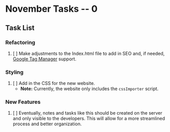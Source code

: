 # November Tasks -- 0

## Task List

### Refactoring

1. [ ] Make adjustments to the Index.html file to add in SEO and, if needed, [Google Tag Manager](https://tagmanager.google.com/#/home) support.

### Styling

1. [ ] Add in the CSS for the new website.
    - **Note:** Currently, the website only includes the `cssImporter` script.

### New Features

1. [ ] Eventually, notes and tasks like this should be created on the server and only visible to the developers. This will allow for a more streamlined process and better organization.
